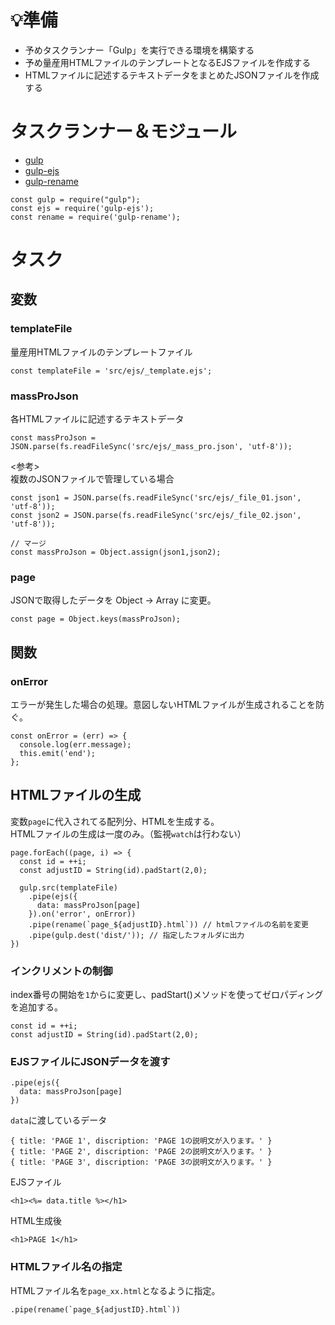 # :bulb:準備 #
* 予めタスクランナー「Gulp」を実行できる環境を構築する
* 予め量産用HTMLファイルのテンプレートとなるEJSファイルを作成する
* HTMLファイルに記述するテキストデータをまとめたJSONファイルを作成する

# タスクランナー＆モジュール #
* [gulp](https://www.npmjs.com/package/gulp)
* [gulp-ejs](https://www.npmjs.com/package/gulp-ejs)
* [gulp-rename](https://www.npmjs.com/package/gulp-rename)
```
const gulp = require("gulp");
const ejs = require('gulp-ejs');
const rename = require('gulp-rename');
```

# タスク #

## 変数 ##
### templateFile ###
量産用HTMLファイルのテンプレートファイル
```
const templateFile = 'src/ejs/_template.ejs';
```
### massProJson ###
各HTMLファイルに記述するテキストデータ
```
const massProJson = JSON.parse(fs.readFileSync('src/ejs/_mass_pro.json', 'utf-8'));
```
<参考>  
複数のJSONファイルで管理している場合
```
const json1 = JSON.parse(fs.readFileSync('src/ejs/_file_01.json', 'utf-8'));
const json2 = JSON.parse(fs.readFileSync('src/ejs/_file_02.json', 'utf-8'));

// マージ
const massProJson = Object.assign(json1,json2);
```

### page ###
JSONで取得したデータを Object → Array に変更。
```
const page = Object.keys(massProJson);
```

## 関数 ##
### onError ###
エラーが発生した場合の処理。意図しないHTMLファイルが生成されることを防ぐ。
```
const onError = (err) => {
  console.log(err.message); 
  this.emit('end');
};
```

## HTMLファイルの生成 ##
変数`page`に代入されてる配列分、HTMLを生成する。  
HTMLファイルの生成は一度のみ。（監視`watch`は行わない）
```
page.forEach((page, i) => {
  const id = ++i;
  const adjustID = String(id).padStart(2,0);

  gulp.src(templateFile)
    .pipe(ejs({
      data: massProJson[page]
    }).on('error', onError))
    .pipe(rename(`page_${adjustID}.html`)) // htmlファイルの名前を変更
    .pipe(gulp.dest('dist/')); // 指定したフォルダに出力
})
```

### インクリメントの制御 ###
index番号の開始を`1`からに変更し、padStart()メソッドを使ってゼロパディングを追加する。
```
const id = ++i;
const adjustID = String(id).padStart(2,0);
```

### EJSファイルにJSONデータを渡す ###
```
.pipe(ejs({
  data: massProJson[page]
})
```
`data`に渡しているデータ
```
{ title: 'PAGE 1', discription: 'PAGE 1の説明文が入ります。' }
{ title: 'PAGE 2', discription: 'PAGE 2の説明文が入ります。' }
{ title: 'PAGE 3', discription: 'PAGE 3の説明文が入ります。' }
```
EJSファイル
```
<h1><%= data.title %></h1>
```
HTML生成後
```
<h1>PAGE 1</h1>
```

### HTMLファイル名の指定 ###
HTMLファイル名を`page_xx.html`となるように指定。
```
.pipe(rename(`page_${adjustID}.html`))
```
